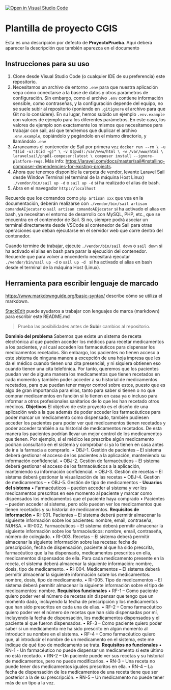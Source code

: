 [![Open in Visual Studio Code](https://classroom.github.com/assets/open-in-vscode-c66648af7eb3fe8bc4f294546bfd86ef473780cde1dea487d3c4ff354943c9ae.svg)](https://classroom.github.com/online_ide?assignment_repo_id=10502429&assignment_repo_type=AssignmentRepo)
# Plantilla de proyecto CGIS

Esta es una descripción por defecto de **ProyectoPrueba**. Aquí deberá aparecer la descripción que también aparezca en el documento


## Instrucciones para su uso
1. Clone desde Visual Studio Code (o cualquier IDE de su preferencia) este repositorio.
2. Necesitamos un archivo de entorno `.env` para que nuestra aplicación sepa cómo conectarse a la base de datos y otros parámetros de configuración. Sin embargo, como el archivo `.env` contiene información sensible, como contraseñas, y la configuración depende del equipo, no se suele subir al repositorio (poniendo en `.gitignore` el archivo para que Git no lo considere). En su lugar, hemos subido un ejemplo `.env.example` con valores de ejemplo para los diferentes parámetros. En este caso, los valores de ejemplo son exactamente los mismos que necesitamos para trabajar con sail, así que tendremos que duplicar el archivo `.env.example`, copiándolo y pegándolo en el mismo directorio, y llamándolo `.env`
3. Arrancamos el contenedor de Sail por primera vez `docker run --rm \
   -u "$(id -u):$(id -g)" \
   -v $(pwd):/var/www/html \
   -w /var/www/html \
   laravelsail/php81-composer:latest \
   composer install --ignore-platform-reqs`. Más info: https://laravel.com/docs/master/sail#installing-composer-dependencies-for-existing-projects.
4. Ahora que tenemos disponible la carpeta de vendor, levante Laravel Sail desde Window Terminal (el terminal de la máquina Host Linux) `./vendor/bin/sail up -d` o `sail up -d` si ha realizado el alias de bash.
5. Abra en el navegador `http://localhost`

Recuerde que los comandos como `php artisan xxx` que vea en la documentación, deberán realizarse con `./vendor/bin/sail artisan comandoAEjecutar` o `sail artisan comandoAEjecutar` si ha activado el alias en bash, ya necesitan el entorno de desarrollo con MySQL, PHP, etc., que se encuentra en el contenedor de Sail. Si no, siempre podrá asociar un terminal directamente desde VSCode al contenedor de Sail para otras operaciones que deban ejecutarse en el servidor web que corre dentro del contenedor.

Cuando termine de trabajar, ejecute `./vendor/bin/sail down` o `sail down` si ha activado el alias en bash para parar la ejecución del contenedor. Recuerde que para volver a encenderlo necesitará ejecutar `./vendor/bin/sail up -d` o `sail up -d ` si ha activado el alias en bash desde el terminal de la máquina Host (Linux).

## Herramienta para escribir lenguaje de marcado
https://www.markdownguide.org/basic-syntax/ describe cómo se utiliza el markdown.

[StackEdit](https://stackedit.io/app#) puede ayudaros a trabajar con lenguajes de marca (markdown) para escribir este README.md
> Prueba las posibilidades antes de **Subir** cambios al repositorio.


**Dominio del problema**
Sabemos que existe un sistema de receta electrónica al que pueden acceder los médicos para recetar medicamentos a los pacientes, y al cual acceden los farmacéuticos para dispensar los medicamentos recetados. Sin embargo, los pacientes no tienen acceso a este sistema de ninguna manera a excepción de una hoja impresa que les da el médico cuando tienen una cita presencial, y ni siquiera obtienen eso cuando tienen una cita telefónica. 
Por tanto, queremos que los pacientes puedan ver de alguna manera los medicamentos que tienen recetados en cada momento y también poder acceder a su historial de medicamentos recetados, para que puedan tener mayor control sobre estos, puesto que es algo de gran importancia para ellos, tanto para saber si tienen o no que comprar medicamentos en función si lo tienen en casa ya o incluso para informar a otros profesionales sanitarios de lo que les han recetado otros médicos.
**Objetivos**
El objetivo de este proyecto es el diseño de una aplicación web a la que además de poder acceder los farmacéuticos para poder marcar un medicamento como dispensado, también pudiesen acceder los pacientes para poder ver qué medicamentos tienen recetados y poder acceder también a su historial de medicamentos recetados. 
De esta manera los pacientes podrían llevar un mejor control de los medicamentos que tienen. Por ejemplo, si el médico les prescribe algún medicamento podrían consultarlo en el sistema y comprobar si ya lo tienen en casa antes de ir a la farmacia a comprarlo.
•	OBJ-1. Gestión de pacientes – El sistema deberá gestionar el acceso de los pacientes a la aplicación, manteniendo su información confidencial. 
•	OBJ-2. Gestión de farmacéuticos – El sistema deberá gestionar el acceso de los farmacéuticos a la aplicación, manteniendo su información confidencial. 
•	OBJ-3. Gestión de recetas – El sistema deberá gestionar la visualización de las recetas 
•	OBJ-4. Gestión de medicamentos – 
•	OBJ-5. Gestión de tipo de medicamentos - 
**Usuarios del sistema**
•	Farmacéuticos – pueden acceder al sistema y ver los medicamentos prescritos en ese momento al paciente y marcar como dispensados los medicamentos que el paciente haya comprado
•	Pacientes – pueden acceder al sistema, pero sólo pueden ver los medicamentos que tienen recetados y su historial de medicamentos.
**Requisitos de información**
•	RI-001. Pacientes – El sistema deberá permitir almacenar la siguiente información sobre los pacientes: nombre, email, contraseña, NUHSA.
•	RI-002. Farmacéuticos – El sistema deberá permitir almacenar la siguiente información sobre los farmacéuticos: nombre, email, contraseña, número de colegiado. 
•	RI-003. Recetas – El sistema deberá permitir almacenar la siguiente información sobre las recetas: fecha de prescripción, fecha de dispensación, paciente al que ha sido prescrita, farmacéutico que la ha dispensado, medicamentos prescritos en ella, medicamentos dispensados de ella.
Para cada medicamento presente en la receta, el sistema deberá almacenar la siguiente información: nombre, dosis, tipo de medicamento.
•	RI-004. Medicamentos – El sistema deberá permitir almacenar la siguiente información sobre los medicamentos: nombre, dosis, tipo de medicamento.
•	RI-005. Tipo de medicamentos – El sistema deberá permitir almacenar la siguiente información sobre el tipo de medicamentos: nombre.
**Requisitos funcionales**
•	RF-1 – Como paciente quiero poder ver el número de recetas sin dispensar que tengo que un momento dado, incluyendo la fecha de prescripción y los medicamentos que han sido prescritos en cada una de ellas.
•	RF-2 – Como farmacéutico quiero poder ver el número de recetas que han sido dispensadas por mí, incluyendo la fecha de dispensación, los medicamentos dispensados y el paciente al que fueron dispensados.
•	RF-3 – Como paciente quiero poder saber si un medicamento me ha sido prescrito en algún momento al introducir su nombre en el sistema.
•	RF-4 – Como farmacéutico quiero que, al introducir el nombre de un medicamento en el sistema, este me indique de qué tipo de medicamento se trata.
**Requisitos no funcionales**
•	RN-1 - Un farmacéutico no puede dispensar un medicamento si este último no está recetado.
•	RN-2 – Un paciente puede ver sus recetas y su historial de medicamentos, pero no puede modificarlos.
•	RN-3 – Una receta no puede tener dos medicamentos iguales prescritos en ella.
•	RN-4 – La fecha de dispensación de los medicamentos de una receta tiene que ser posterior a la de su prescripción.
•	RN-5 – Un medicamento no puede tener más de un tipo a la vez.

 




